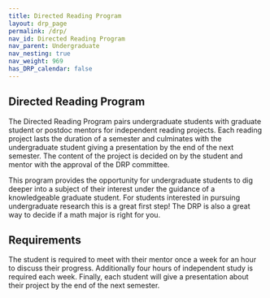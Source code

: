 ```yaml
---
title: Directed Reading Program
layout: drp_page
permalink: /drp/
nav_id: Directed Reading Program
nav_parent: Undergraduate
nav_nesting: true
nav_weight: 969
has_DRP_calendar: false
---
```


<h2 class="mb-3">Directed Reading Program</h2>

The Directed Reading Program pairs undergraduate students with
graduate student or postdoc mentors for independent reading projects. Each
reading project lasts the duration of a semester and culminates with
the undergraduate student giving a presentation by the end of the next semester. The content of the
project is decided on by the student and mentor with the approval of
the DRP committee.

This program provides the opportunity for undergraduate students to
dig deeper into a subject of their interest under the guidance of a knowledgeable 
graduate student. For students interested in pursuing
undergraduate research this is a great first step! The DRP is also a great way to decide
if a math major is right for you.

<h2 class="mb-3">Requirements</h2>

The student is required to meet with their mentor once a week for an
hour to discuss their progress. Additionally four hours of independent
study is required each week. Finally, each
student will give a presentation about their project by the end of the next semester.
